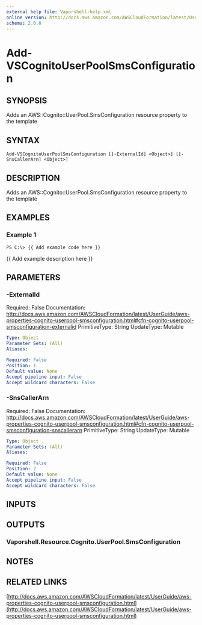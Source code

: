 ```yaml
---
external help file: Vaporshell-help.xml
online version: http://docs.aws.amazon.com/AWSCloudFormation/latest/UserGuide/aws-properties-cognito-userpool-smsconfiguration.html
schema: 2.0.0
---
```


# Add-VSCognitoUserPoolSmsConfiguration

## SYNOPSIS
Adds an AWS::Cognito::UserPool.SmsConfiguration resource property to the template

## SYNTAX

```
Add-VSCognitoUserPoolSmsConfiguration [[-ExternalId] <Object>] [[-SnsCallerArn] <Object>]
```

## DESCRIPTION
Adds an AWS::Cognito::UserPool.SmsConfiguration resource property to the template

## EXAMPLES

### Example 1
```
PS C:\> {{ Add example code here }}
```

{{ Add example description here }}

## PARAMETERS

### -ExternalId
Required: False
Documentation: http://docs.aws.amazon.com/AWSCloudFormation/latest/UserGuide/aws-properties-cognito-userpool-smsconfiguration.html#cfn-cognito-userpool-smsconfiguration-externalid
PrimitiveType: String
UpdateType: Mutable

```yaml
Type: Object
Parameter Sets: (All)
Aliases: 

Required: False
Position: 1
Default value: None
Accept pipeline input: False
Accept wildcard characters: False
```

### -SnsCallerArn
Required: False
Documentation: http://docs.aws.amazon.com/AWSCloudFormation/latest/UserGuide/aws-properties-cognito-userpool-smsconfiguration.html#cfn-cognito-userpool-smsconfiguration-snscallerarn
PrimitiveType: String
UpdateType: Mutable

```yaml
Type: Object
Parameter Sets: (All)
Aliases: 

Required: False
Position: 2
Default value: None
Accept pipeline input: False
Accept wildcard characters: False
```

## INPUTS

## OUTPUTS

### Vaporshell.Resource.Cognito.UserPool.SmsConfiguration

## NOTES

## RELATED LINKS

[http://docs.aws.amazon.com/AWSCloudFormation/latest/UserGuide/aws-properties-cognito-userpool-smsconfiguration.html](http://docs.aws.amazon.com/AWSCloudFormation/latest/UserGuide/aws-properties-cognito-userpool-smsconfiguration.html)

